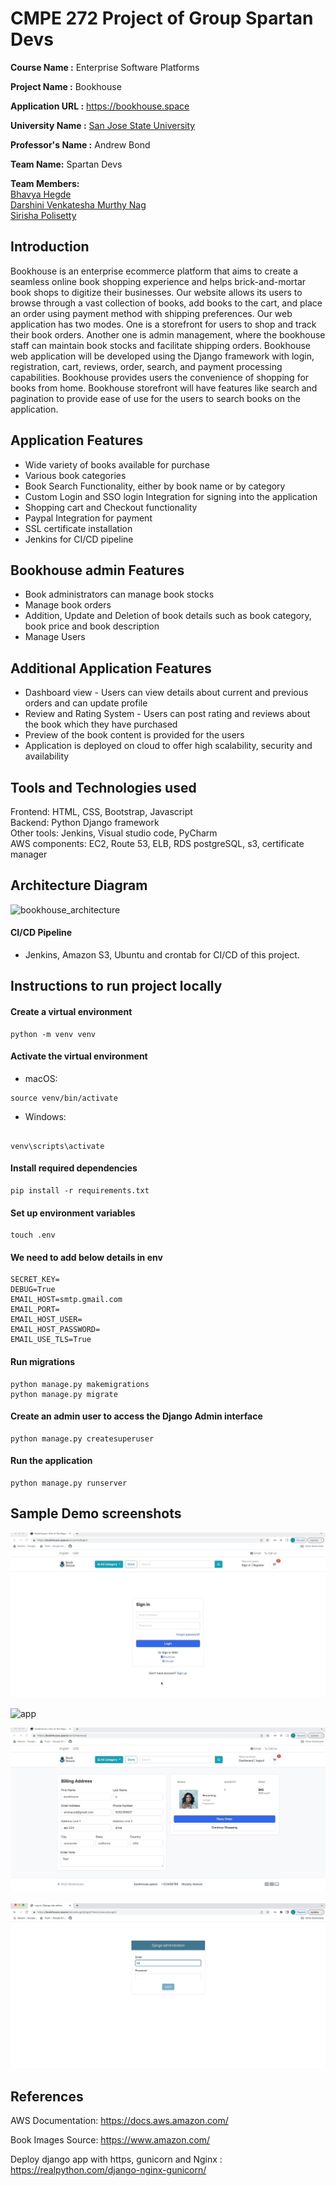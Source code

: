 
# CMPE 272 Project of Group Spartan Devs 
<b>Course Name :</b> Enterprise Software Platforms

<b>Project Name  :</b> Bookhouse 

<b>Application URL :</b> https://bookhouse.space

<b>University Name :</b> [San Jose State University](https://www.sjsu.edu/)



<b>Professor's Name :</b> Andrew Bond

<b>Team Name:</b> Spartan Devs

<b>Team Members:</b> <br/>
[Bhavya Hegde](www.linkedin.com/in/bhavya-hegde-145b9b123)<br/>
[Darshini Venkatesha Murthy Nag](https://www.linkedin.com/in/darshini-venkatesha-murthy-nag-90052756/)<br/>
[Sirisha Polisetty](https://www.linkedin.com/in/sirishapolisetty/)<br/>

## Introduction

Bookhouse is an enterprise ecommerce platform that aims to create a seamless online book shopping experience and helps brick-and-mortar book shops to digitize their businesses. Our website allows its users to browse through a vast collection of books, add books to the cart, and place an order using  payment method with shipping preferences. Our web application has two modes. One is a storefront for users to shop and track their book orders. Another one is admin management, where the bookhouse staff can maintain book stocks and facilitate shipping orders. Bookhouse web application will be developed using the Django framework with login, registration, cart, reviews, order, search, and payment processing capabilities. Bookhouse provides users the convenience of shopping for books from home. Bookhouse storefront will have features like search and pagination to provide ease of use for the  users to search books on the application. 

## Application Features
* Wide variety of books available for purchase
* Various book categories
* Book Search Functionality, either by book name or by category
* Custom Login and SSO login Integration for signing into the application
* Shopping cart and Checkout functionality
* Paypal Integration for payment
* SSL certificate installation
* Jenkins for CI/CD pipeline

## Bookhouse admin Features
* Book administrators can manage book stocks
* Manage book orders
* Addition, Update and Deletion of book details such as book category, book price and book description
* Manage Users

## Additional Application Features
* Dashboard view - Users can view details about current and previous orders and can update profile
* Review and Rating System - Users can post rating and reviews about the book which they have purchased
* Preview of the book content is provided for the users
* Application is deployed on cloud to offer high scalability, security and availability


## Tools and Technologies used
Frontend: HTML, CSS, Bootstrap, Javascript<br/>
Backend: Python Django framework<br/>
Other tools: Jenkins, Visual studio code, PyCharm<br/>
AWS components: EC2, Route 53, ELB, RDS postgreSQL, s3, certificate manager
  
## Architecture Diagram
![bookhouse_architecture](https://user-images.githubusercontent.com/111547793/204049096-8391e996-7997-4bfe-8c8b-30d1100f2d29.png)



#### CI/CD Pipeline
* Jenkins, Amazon S3, Ubuntu and crontab for CI/CD of this project.

## Instructions to run project locally
#### Create a virtual environment
```
python -m venv venv
  ```
#### Activate the virtual environment

* macOS:
```
source venv/bin/activate
```

* Windows:
```

venv\scripts\activate
```

#### Install required dependencies
```
pip install -r requirements.txt
```
#### Set up environment variables
```
touch .env
```
#### We need to add below details in env
```
SECRET_KEY=
DEBUG=True
EMAIL_HOST=smtp.gmail.com
EMAIL_PORT=
EMAIL_HOST_USER=
EMAIL_HOST_PASSWORD=
EMAIL_USE_TLS=True
```

#### Run migrations
```
python manage.py makemigrations
python manage.py migrate
```

#### Create an admin user to access the Django Admin interface
```
python manage.py createsuperuser
```

#### Run the application
```
python manage.py runserver
```
## Sample Demo screenshots

![login](screenshots/login.gif)

![app](screenshots/app.gif)

![cart](screenshots/cart.gif)

![admin](screenshots/admin.gif)

## References
AWS Documentation: https://docs.aws.amazon.com/

Book Images Source: https://www.amazon.com/ 

Deploy django app with https, gunicorn and Nginx : https://realpython.com/django-nginx-gunicorn/
